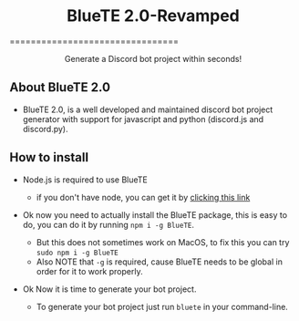 <h1 align="center">BlueTE 2.0-Revamped</h1>
================================
<p align="center">Generate a Discord bot project within seconds!</p>

## About BlueTE 2.0
* BlueTE 2.0, is a well developed and maintained discord bot project generator with support for javascript and python (discord.js and discord.py).

## How to install
- Node.js is required to use BlueTE
  - if you don't have node, you can get it by [clicking this link](https://nodejs.org/en)

- Ok now you need to actually install the BlueTE package, this is easy to do, you can do it by running `npm i -g BlueTE`.
   - But this does not sometimes work on MacOS, to fix this you can try `sudo npm i -g BlueTE`
   - Also NOTE that `-g` is required, cause BlueTE needs to be global in order for it to work properly.

- Ok Now it is time to generate your bot project.
   - To generate your bot project just run `bluete` in your command-line.
